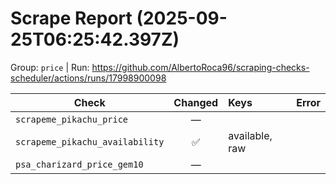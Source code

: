 # Scrape Report (2025-09-25T06:25:42.397Z)

Group: `price`  |  Run: https://github.com/AlbertoRoca96/scraping-checks-scheduler/actions/runs/17998900098

| Check | Changed | Keys | Error |
|---|:---:|:--|:--|
| `scrapeme_pikachu_price` | — |  |  |
| `scrapeme_pikachu_availability` | ✅ | available, raw |  |
| `psa_charizard_price_gem10` | — |  |  |
